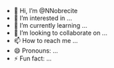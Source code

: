 - 👋 Hi, I’m @NNobrecite
- 👀 I’m interested in ...
- 🌱 I’m currently learning ...
- 💞️ I’m looking to collaborate on ...
- 📫 How to reach me ...
- 😄 Pronouns: ...
- ⚡ Fun fact: ...

<!---
NNobrecite/NNobrecite is a ✨ special ✨ repository because its `README.md` (this file) appears on your GitHub profile.
You can click the Preview link to take a look at your changes.
--->
